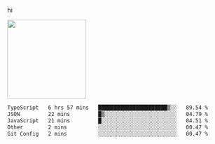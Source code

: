hi

<img height="180em" src="https://github-readme-stats.vercel.app/api?username=AProductiveNerd&show_icons=true&hide_border=true&&count_private=true&include_all_commits=true" />

<!--START_SECTION:waka-->

```txt
TypeScript   6 hrs 57 mins   ██████████████████████▒░░   89.54 %
JSON         22 mins         █▒░░░░░░░░░░░░░░░░░░░░░░░   04.79 %
JavaScript   21 mins         █░░░░░░░░░░░░░░░░░░░░░░░░   04.51 %
Other        2 mins          ░░░░░░░░░░░░░░░░░░░░░░░░░   00.47 %
Git Config   2 mins          ░░░░░░░░░░░░░░░░░░░░░░░░░   00.47 %
```

<!--END_SECTION:waka-->
